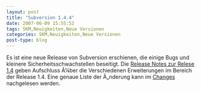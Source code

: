 ```yaml
---
layout: post
title: "Subversion 1.4.4"
date: 2007-06-09 15:55:52
tags: SKM,Neuigkeiten,Neue Versionen
categories: SKM,Neuigkeiten,Neue Versionen
post-type: blog
---
```

Es ist eine neue Release von Subversion erschienen, die einige Bugs und kleinere Sicherheitsschwachstellen beseitigt. Die <a href="http://subversion.tigris.org/svn_1.4_releasenotes.html" title="Release Notes 1.4.">Release Notes zur Relese 1.4</a> geben Aufschluss Ã¼ber die Verschiedenen Erweiterungen im Bereich der Release 1.4. 
Eine genaue Liste der Ã„nderung kann im <a href="http://svn.collab.net/repos/svn/tags/1.4.4/CHANGES">Changes</a> nachgelesen werden.
